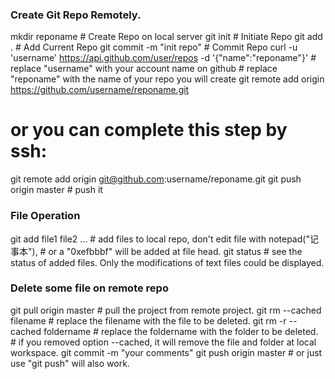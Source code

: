 ### Create Git Repo Remotely.

  mkdir reponame                # Create Repo on local server
  git init                      # Initiate Repo
  git add .                     # Add Current Repo
  git commit -m "init repo"     # Commit Repo
  curl -u 'username' https://api.github.com/user/repos -d '{"name":"reponame"}'
                                # replace "username" with your account name on github
                                # replace "reponame" with the name of your repo you will create
  git remote add origin https://github.com/username/reponame.git
  # or you can complete this step by ssh:
  git remote add origin git@github.com:username/reponame.git
  git push origin master        # push it


### File Operation

  git add file1 file2 ...       # add files to local repo, don't edit file with notepad("记事本"),
                                # or a "0xefbbbf" will be added at file head.
  git status                    # see the status of added files. Only the modifications of text files could be displayed.

### Delete some file on remote repo

  git pull origin master        # pull the project from remote project.
  git rm --cached filename      # replace the filename with the file to be deleted.
  git rm -r --cached foldername # replace the foldername with the folder to be deleted.
                                # if you removed option --cached, it will remove the file and folder at local workspace.
  git commit -m "your comments"
  git push origin master        # or just use "git push" will also work.
